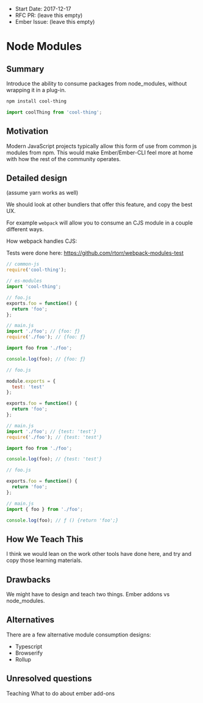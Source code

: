 * Start Date: 2017-12-17
* RFC PR: (leave this empty)
* Ember Issue: (leave this empty)

# Node Modules

## Summary

Introduce the ability to consume packages from node_modules, without wrapping it in a plug-in.

```bash
npm install cool-thing
```

```javascript
import coolThing from 'cool-thing';
```

## Motivation

Modern JavaScript projects typically allow this form of use from common js modules from npm. This would make Ember/Ember-CLI feel more at home with how the rest of the community operates.

## Detailed design

(assume yarn works as well)

We should look at other bundlers that offer this feature, and copy the best UX.

For example `webpack` will allow you to consume an CJS module in a couple different ways.

How webpack handles CJS:

Tests were done here: https://github.com/rtorr/webpack-modules-test

```javascript
// common-js
require('cool-thing');

// es-modules
import 'cool-thing';
```

```javascript
// foo.js
exports.foo = function() {
  return 'foo';
};

// main.js
import './foo'; // {foo: ƒ}
require('./foo'); // {foo: ƒ}

import foo from './foo';

console.log(foo); // {foo: ƒ}
```

```javascript
// foo.js

module.exports = {
  test: 'test'
};

exports.foo = function() {
  return 'foo';
};

// main.js
import './foo'; // {test: 'test'}
require('./foo'); // {test: 'test'}

import foo from './foo';

console.log(foo); // {test: 'test'}
```

```javascript
// foo.js

exports.foo = function() {
  return 'foo';
};

// main.js
import { foo } from './foo';

console.log(foo); // ƒ () {return 'foo';}
```

## How We Teach This

I think we would lean on the work other tools have done here, and try and copy those learning materials.

## Drawbacks

We might have to design and teach two things. Ember addons vs node_modules.

## Alternatives

There are a few alternative module consumption designs:

* Typescript
* Browserify
* Rollup

## Unresolved questions

Teaching
What to do about ember add-ons
